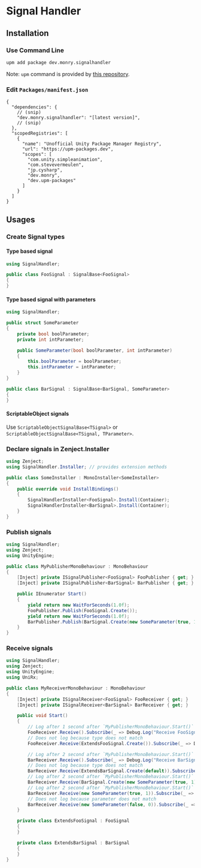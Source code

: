 # Signal Handler

## Installation

### Use Command Line

```bash
upm add package dev.monry.signalhandler
```

Note: `upm` command is provided by [this repository](https://github.com/upm-packages/upm-cli).

### Edit `Packages/manifest.json`

```jsonc
{
  "dependencies": {
    // (snip)
    "dev.monry.signalhandler": "[latest version]",
    // (snip)
  },
  "scopedRegistries": [
    {
      "name": "Unofficial Unity Package Manager Registry",
      "url": "https://upm-packages.dev",
      "scopes": [
        "com.unity.simpleanimation",
        "com.stevevermeulen",
        "jp.cysharp",
        "dev.monry",
        "dev.upm-packages"
      ]
    }
  ]
}
```

## Usages

### Create Signal types

#### Type based signal

```csharp
using SignalHandler;

public class FooSignal : SignalBase<FooSignal>
{
}
```

#### Type based signal with parameters

```csharp
using SignalHandler;

public struct SomeParameter
{
    private bool boolParameter;
    private int intParameter;

    public SomeParameter(bool boolParameter, int intParameter)
    {
        this.boolParameter = boolParameter;
        this.intParameter = intParameter;
    }
}

public class BarSignal : SignalBase<BarSignal, SomeParameter>
{
}
```

#### ScriptableObject signals

Use `ScriptableObjectSignalBase<TSignal>` or `ScriptableObjectSignalBase<TSignal, TParameter>`.

### Declare signals in Zenject.Installer

```csharp
using Zenject;
using SignalHandler.Installer; // provides extension methods

public class SomeInstaller : MonoInstaller<SomeInstaller>
{
    public override void InstallBindings()
    {
        SignalHandlerInstaller<FooSignal>.Install(Container);
        SignalHandlerInstaller<BarSignal>.Install(Container);
    }
}
```

### Publish signals

```csharp
using SignalHandler;
using Zenject;
using UnityEngine;

public class MyPublisherMonoBehaviour : MonoBehaviour
{
    [Inject] private ISignalPublisher<FooSignal> FooPublisher { get; }
    [Inject] private ISignalPublisher<BarSignal> BarPublisher { get; }

    public IEnumerator Start()
    {
        yield return new WaitForSeconds(1.0f);
        FooPublisher.Publish(FooSignal.Create());
        yield return new WaitForSeconds(1.0f);
        BarPublisher.Publish(BarSignal.Create(new SomeParameter(true, 1)));
    }
}
```

### Receive signals

```csharp
using SignalHandler;
using Zenject;
using UnityEngine;
using UniRx;

public class MyReceiverMonoBehaviour : MonoBehaviour
{
    [Inject] private ISignalReceiver<FooSignal> FooReceiver { get; }
    [Inject] private ISignalReceiver<BarSignal> BarReceiver { get; }

    public void Start()
    {
        // Log after 1 second after `MyPublisherMonoBehaviour.Start()` invoked.
        FooReceiver.Receive().Subscribe(_ => Debug.Log("Receive FooSignal"));
        // Does not log because type does not match
        FooReceiver.Receive(ExtendsFooSignal.Create()).Subscribe(_ => Debug.Log("Will not invoke"));

        // Log after 2 second after `MyPublisherMonoBehaviour.Start()` invoked.
        BarReceiver.Receive().Subscribe(_ => Debug.Log("Receive BarSignal (normal)"));
        // Does not log because type does not match
        BarReceiver.Receive(ExtendsBarSignal.Create(default)).Subscribe(_ => Debug.Log("Will not invoke"));
        // Log after 2 second after `MyPublisherMonoBehaviour.Start()` invoked because signal does match.
        BarReceiver.Receive(BarSignal.Create(new SomeParameter(true, 1))).Subscribe(_ => Debug.Log("Receive BarSignal (signal matches)"));
        // Log after 2 second after `MyPublisherMonoBehaviour.Start()` invoked because parameter does match.
        BarReceiver.Receive(new SomeParameter(true, 1)).Subscribe(_ => Debug.Log("Receive BarSignal (parameter matches)"));
        // Does not log because parameter does not match
        BarReceiver.Receive(new SomeParameter(false, 0)).Subscribe(_ => Debug.Log("Will not invoke"));
    }

    private class ExtendsFooSignal : FooSignal
    {
    }

    private class ExtendsBarSignal : BarSignal
    {
    }
}
```

